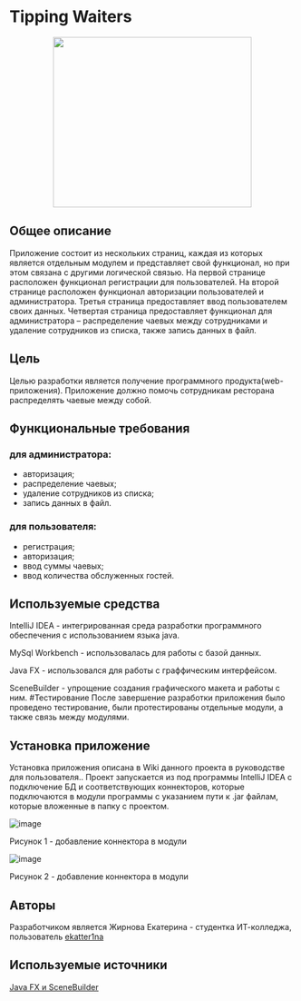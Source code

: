 # Tipping Waiters

<p align="center">

<img width="350" height="300" src="https://github.com/ekatter1na/tip_distribution/assets/98614159/6e8731b4-2260-4ade-8fee-e61f97d807fe">

</p>

## Общее описание 
Приложение состоит из нескольких страниц, каждая из которых является отдельным модулем и представляет свой функционал, но при этом связана с другими логической связью. На первой странице расположен функционал регистрации для пользователей. На второй странице расположен функционал авторизации пользователей и администратора. Третья страница предоставляет ввод пользователем своих данных. Четвертая страница предоставляет функционал для администратора – распределение чаевых между сотрудниками и удаление сотрудников из списка, также запись данных в файл.
## Цель
Целью разработки является получение программного продукта(web-приложения). Приложение должно помочь сотрудникам ресторана распределять чаевые между собой.
## Функциональные требования
### для администратора: 
-	авторизация;
-	распределение чаевых;
-	удаление сотрудников из списка;
-	запись данных в файл.
### для пользователя: 
-	регистрация;
-	авторизация;
- ввод суммы чаевых;
- ввод количества обслуженных гостей.
## Используемые средства
IntelliJ IDEA - интегрированная среда разработки программного обеспечения с использованием языка java.

MySql Workbench - использовалась для работы с базой данных.

Java FX - использовался для работы с граффическим интерфейсом.

SceneBuilder - упрощение создания графического макета и работы с ним. #Тестирование После завершение разработки приложения было проведено тестирование, были протестированы отдельные модули, а также связь между модулями.
## Установка приложение
Установка приложения описана в Wiki данного проекта в руководстве для пользователя.. Проект запускается из под программы IntelliJ IDEA с подключение БД и соответствующих коннекторов, которые подключаются в модули программы с указанием пути к .jar файлам, которые вложенные в папку с проектом.

![image](https://github.com/ekatter1na/tip_distribution/assets/98614159/36ea5b05-603f-4dee-acbc-0c578f38b1be)

Рисунок 1 - добавление коннектора в модули

![image](https://github.com/ekatter1na/tip_distribution/assets/98614159/77b02581-1776-4857-bbe1-dbd94152b1ec)

Рисунок 2 - добавление коннектора в модули
## Авторы
Разработчиком является Жирнова Екатерина - студентка ИТ-колледжа, пользователь [ekatter1na](https://github.com/ekatter1na)

## Используемые источники
[Java FX и SceneBuilder](https://habr.com/ru/post/474292/)

